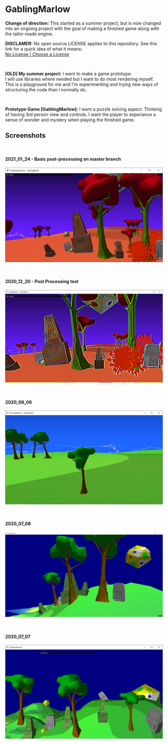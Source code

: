 # GablingMarlow

**Change of direction:** This started as a summer project, but is now changed into an ongoing project with the goal of making a finished game along with the tailor-made engine.</br>

**DISCLAMER:** No open source LICENSE applies to this repository. See this link for a quick idea of what it means:</br>
[No License | Choose a License](https://choosealicense.com/no-permission/)</br>

</br>

**\[OLD\] My summer project:** I want to make a game prototype.</br>
I will use libraries where needed but I want to do most rendering myself. This is a playground for me and I'm experimenting and trying new ways of structuring the code than I normally do.</br>

</br>

**Prototype Game [GablingMarlow]:** I want a puzzle solving aspect. Thinking of having 3rd person view and controls. I want the player to experiance a sense of wonder and mystery when playing the finished game.
</br>

## Screenshots
</br><h4>2021_01_24 - Basic post-processing on master branch</h4>

![screenshot_2021_01_24](/data/screenshot/screenshot_2021_01_24.png)

</br><h4>2020_12_20 - Post Processing test</h4>

![screenshot2_2020_12_20](/data/screenshot/screenshot2_2020_12_20.png)

</br><h4>2020_08_06</h4>

![screenshot_2020_08_06](/data/screenshot/screenshot_2020_08_06.png)

</br><h4>2020_07_08</h4>

![screenshot_2020_07_08](/data/screenshot/screenshot_2020_07_08.png)

</br><h4>2020_07_07</h4>

![screenshot_2020_07_07](/data/screenshot/screenshot_2020_07_07.png)


